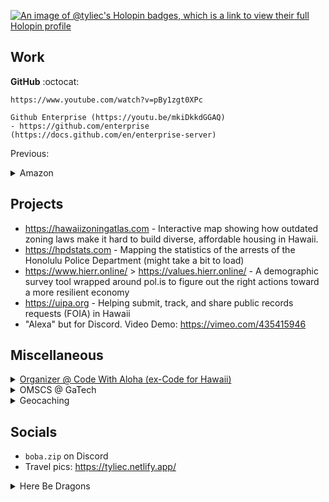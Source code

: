 [![An image of @tyliec's Holopin badges, which is a link to view their full Holopin profile](https://holopin.me/tyliec)](https://holopin.io/@tyliec)

## Work

**GitHub** :octocat:

```
https://www.youtube.com/watch?v=pBy1zgt0XPc

Github Enterprise (https://youtu.be/mkiDkkdGGAQ)
- https://github.com/enterprise (https://docs.github.com/en/enterprise-server)
```

Previous:

<details>
  <summary>Amazon</summary>
  
```
- Alexa Viewhost Web
  - https://developer.amazon.com/en-US/docs/alexa/web-api-for-games/alexa-games-about.html
  - https://github.com/alexa/apl-viewhost-web
  - https://github.com/alexa/apl-client-library

- Alexa Games (https://youtu.be/WA20rRVfe1Y?t=30)
  - Skill Flow Builder - https://github.com/alexa-games/skill-flow-builder
  - Xbox for Alexa Skill - https://www.amazon.com/Microsoft-Xbox/dp/B07H25BSCN
  - "Alexa" for Discord - https://vimeo.com/435415946
```
</details>

## Projects

- https://hawaiizoningatlas.com - Interactive map showing how outdated zoning laws make it hard to build diverse, affordable housing in Hawaii.
- https://hpdstats.com - Mapping the statistics of the arrests of the Honolulu Police Department (might take a bit to load)
- https://www.hierr.online/ > https://values.hierr.online/ - A demographic survey tool wrapped around pol.is to figure out the right actions toward a more resilient economy
- https://uipa.org - Helping submit, track, and share public records requests (FOIA) in Hawaii
- "Alexa" but for Discord. Video Demo: https://vimeo.com/435415946

## Miscellaneous

<details>
<summary><a href="https://codewithaloha.org/">Organizer @ Code With Aloha (ex-Code for Hawaii)</a></summary>

```
https://www.meetup.com/code-with-aloha/

Code With Aloha (Previously known as Code for Hawaii) was a Code for America Brigade, but is now a member of the Alliance of Civic Technologists.
We are volunteers interested in open data, open knowledge, civic apps, big data, data visualization, APIs and the application of technology to make our communities better.

We encourage civic engagement and collaboration with our local government.
We are engaged citizens with backgrounds and interest in technology, design, business management, policy and good government.
```

</details>

<details>
  <summary>OMSCS @ GaTech</summary>

Program Link: https://omscs.gatech.edu/

**Currently Taking**
- Artificial Intelligence
- Modeling, Simulation and Military Gaming

**Previously Taken**
- Human Computer Interaction
- Intro Health Informatics
- Knowledge Based AI
- Software Development Process
- Network Security
- Network Science
- AI Ethics Society
- Introduction to Information Security

</details>

<details>
  <summary>Geocaching</summary>

  <a href="https://project-gc.com/ProfileStats/tyliecc" target="_top"><img src="https://cdn2.project-gc.com/ProfileStatsImage/tyliecc" width="750"></a>
</details>

## Socials
- `boba.zip` on Discord
- Travel pics: https://tyliec.netlify.app/

<details>
  <summary>Here Be Dragons</summary>

![visitors](https://visitor-badge.glitch.me/badge?page_id=tyliec.github&left_color=green&right_color=red)

</details>


